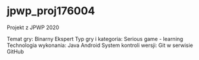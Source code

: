 # jpwp_proj176004
Projekt z JPWP 2020

Temat gry:  Binarny Ekspert
Typ gry i kategoria: Serious game - learning
Technologia wykonania: Java Android
System kontroli wersji: Git w serwisie GitHub
